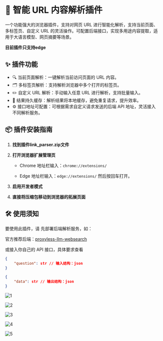 # 🔗 智能 URL 内容解析插件

一个功能强大的浏览器插件，支持对网页 URL 进行智能化解析，支持当前页面、多标签页、自定义 URL 的灵活操作。可配置后端接口，实现多用途内容提取，适用于大语言模型、网页摘要等场景。

**目前插件只支持edge**

## ✨ 插件功能

- 🔍 当前页面解析：一键解析当前访问页面的 URL 内容。
- 🗂 多标签页解析：支持解析浏览器中多个打开的标签页。
- ✏️ 自定义 URL 解析：手动输入任意 URL 进行解析，支持批量输入。
- 💾 结果持久缓存：解析结果将本地缓存，避免重复请求，提升效率。
- ⚙️ 接口地址可配置：可根据需求自定义请求发送的后端 API 地址，灵活接入不同解析服务。

## 📦 插件安装指南

1. **找到插件link_parser.zip文件**

2. **打开浏览器扩展管理页**

   - Chrome 地址栏输入：`chrome://extensions/`

   - Edge 地址栏输入：`edge://extensions/`
      然后按回车打开。

3. **启用开发者模式** 

4. **直接将压缩包移动到浏览器的拓展页面**

## 🛠 使用须知

要使用此插件，请 先部署后端解析服务，如：

官方推荐后端：[proxyless-llm-websearch](https://github.com/itshyao/proxyless-llm-websearch)

或接入你自己的 API 接口，具体要求查看

```json
{
    "question": str // 输入结构：json
}
```

```json
{
    "data": str // 输出结构：json
}
```

![1](img/1.png)

![2](img/2.png)

![3](img/3.png)

![4](img/4.png)

![5](img/5.png)